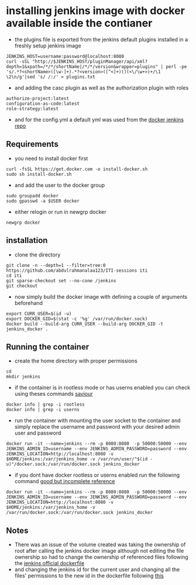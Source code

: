 # installing jenkins image with docker available inside the contianer

- the plugins file is exported from the jenkins default plugins installed in a freshly setup jenkins image
```
JENKINS_HOST=username:password@localhost:8080
curl -sSL "http://$JENKINS_HOST/pluginManager/api/xml?depth=1&xpath=/*/*/shortName|/*/*/version&wrapper=plugins" | perl -pe 's/.*?<shortName>([\w-]+).*?<version>([^<]+)()(<\/\w+>)+/\1 \2\n/g'|sed 's/ /:/' > plugins.txt
```
- and adding the casc plugin as well as the authorization plugin with roles
```
authorize-project:latest
configuration-as-code:latest
role-strategy:latest
```
- and for the config.yml a default yml was used from the [docker jenkins repo](https://github.com/trion-development/docker-jenkins-docker-client)

## Requirements
- you need to install docker first
```
curl -fsSL https://get.docker.com -o install-docker.sh
sudo sh install-docker.sh
```
- and add the user to the docker group
```
sudo groupadd docker
sudo gpasswd -a $USER docker
```
- either relogin or run in newgrp docker
```
newgrp docker
```

## installation
- clone the directory
```
git clone -n --depth=1 --filter=tree:0 https://github.com/abdulrahmanalaa123/ITI-sessions iti
cd iti
git sparse-checkout set --no-cone /jenkins
git checkout
```
- now simply build the docker image with defining a couple of arguments beforehand
```
export CURR_USER=$(id -u)
export DOCKER_GID=$(stat -c '%g' /var/run/docker.sock)
docker build --build-arg CURR_USER --build-arg DOCKER_GID -t jenkins_docker .
```

## Running the container
- create the home directory with proper permissions
```
cd
mkdir jenkins
```
- if the container is in rootless mode or has userns enabled you can check using theses commands  [saviour](https://forums.docker.com/t/docker-sock-mount-permission/118720)
```
docker info | grep -i rootless
docker info | grep -i userns
```
- run the container with mounting the user socket to the container and simply replace the username and password with your desired admin user and password

```
docker run -it --name=jenkins --rm -p 8080:8080  -p 50000:50000 --env JENKINS_ADMIN_ID=username --env JENKINS_ADMIN_PASSWORD=password --env JENKINS_LOCATION=http://localhost:8080 -v $HOME/jenkins:/var/jenkins_home -v /var/run/user/"$(id -u)"/docker.sock:/var/run/docker.sock jenkins_docker
```
- if you dont have docker rootless or userns enabled run the following command [good but incomplete reference](https://blog.nestybox.com/2019/09/29/jenkins.html)
```
docker run -it --name=jenkins --rm -p 8080:8080  -p 50000:50000 --env JENKINS_ADMIN_ID=username --env JENKINS_ADMIN_PASSWORD=password --env JENKINS_LOCATION=http://localhost:8080 -v $HOME/jenkins:/var/jenkins_home -v /var/run/docker.sock:/var/run/docker.sock jenkins_docker
```

## Notes
- There was an issue of the volume created was taking the ownership of root after calling the jenkins docker image although not editing the file ownership so had to change the ownership of referenced files following the [jenkins official dockerfile](https://github.com/jenkinsci/docker/blob/587b2856cd225bb152c4abeeaaa24934c75aa460/Dockerfile)
- and changing the jenkins id for the current user and changing all the files' permissions to the new id in the dockerfile following [this](https://askubuntu.com/questions/16700/how-can-i-change-my-own-user-id)
